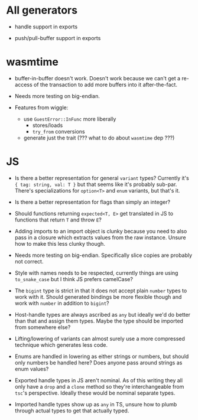 # All generators

* handle support in exports

* push/pull-buffer support in exports

# wasmtime

* buffer-in-buffer doesn't work. Doesn't work because we can't get a re-access
  of the transaction to add more buffers into it after-the-fact.

* Needs more testing on big-endian.

* Features from wiggle:
  * use `GuestError::InFunc` more liberally
    - stores/loads
    - `try_from` conversions
  * generate just the trait (??? what to do about `wasmtime` dep ???)

# JS

* Is there a better representation for general `variant` types? Currently it's
  `{ tag: string, val: T }` but that seems like it's probably sub-par. There's
  specializations for `option<T>` and `enum` variants, but that's it.

* Is there a better representation for flags than simply an integer?

* Should functions returning `expected<T, E>` get translated in JS to functions
  that return `T` and throw `E`?

* Adding imports to an import object is clunky because you need to also pass in
  a closure which extracts values from the raw instance. Unsure how to make this
  less clunky though.

* Needs more testing on big-endian. Specifically slice copies are probably not
  correct.

* Style with names needs to be respected, currently things are using
  `to_snake_case` but I think JS prefers camelCase?

* The `bigint` type is strict in that it does not accept plain `number` types to
  work with it. Should generated bindings be more flexible though and work with
  `number` in addition to `bigint`?

* Host-handle types are always ascribed as `any` but ideally we'd do better than
  that and assign them types. Maybe the type should be imported from somewhere
  else?

* Lifting/lowering of variants can almost surely use a more compressed technique
  which generates less code.

* Enums are handled in lowering as either strings or numbers, but should only
  numbers be handled here? Does anyone pass around strings as enum values?

* Exported handle types in JS aren't nominal. As of this writing they all only
  have a `drop` and a `clone` method so they're interchangeable from `tsc`'s
  perspective. Ideally these would be nominal separate types.

* Imported handle types show up as `any` in TS, unsure how to plumb through
  actual types to get that actually typed.
